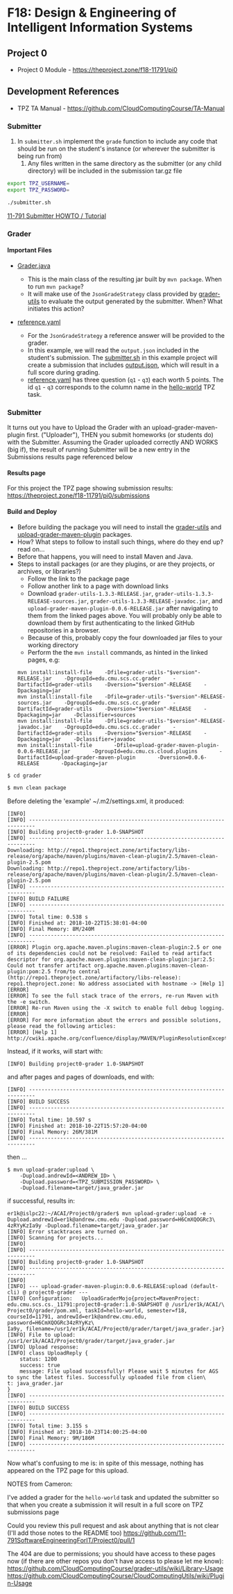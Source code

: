 # F18: Design & Engineering of Intelligent Information Systems

## Project 0

* Project 0 Module - https://theproject.zone/f18-11791/pi0

## Development References

* TPZ TA Manual - https://github.com/CloudComputingCourse/TA-Manual

### Submitter

1. In `submitter.sh` implement the `grade` function to include any code that should be run on the student's instance (or wherever the submitter is being run from)
   1. Any files written in the same directory as the submitter (or any child directory) will be included in the submission tar.gz file 

```bash
export TPZ_USERNAME=
export TPZ_PASSWORD=

./submitter.sh
```

[11-791 Submitter HOWTO / Tutorial](https://github.com/riebling/acai/blob/master/submitter.HOWTO.md)

### Grader

#### Important Files
* [Grader.java](grader/src/main/java/edu/cmu/scs/cs/_11791/Grader.java)
  * This is the main class of the resulting jar built by `mvn package`. When to run `mvn package`?
  * It will make use of the `JsonGradeStrategy` class provided by [grader-utils](https://github.com/CloudComputingCourse/grader-utils/wiki/Library-Usage) to evaluate the output generated by the submitter. When? What initiates this action?

* [reference.yaml](grader/src/main/resources/reference.yaml)
  * For the `JsonGradeStrategy` a reference answer will be provided to the grader.
  * In this example, we will read the `output.json` included in the student's submission. The [submitter.sh](submitter/submitter.sh) in this example project will create a submission that includes [output.json](submitter/output.json), which will result in a full score during grading.
  * [reference.yaml](grader/src/main/resources/reference.yaml) has three question (`q1` - `q3`) each worth 5 points. The id `q1` - `q3` corresponds to the column name in the [hello-world](https://theproject.zone/f18-11791/pi0/tasks/hello-world) TPZ task.

### Submitter

It turns out you have to Upload the Grader with an upload-grader-maven-plugin first. ("Uploader"), THEN you submit homeworks (or students do) with the Submitter. Assuming the Grader uploaded correctly AND WORKS (big if), the result of running Submitter will be a new entry in the Submissions results page referenced below

#### Results page
For this project the TPZ page showing submission results:
  https://theproject.zone/f18-11791/pi0/submissions
  
#### Build and Deploy
* Before building the package you will need to install the [grader-utils](https://github.com/CloudComputingCourse/grader-utils/wiki/Library-Usage) and [upload-grader-maven-plugin](https://github.com/CloudComputingCourse/CloudComputingUtils/wiki/Plugin-Usage) packages.
* How? What steps to follow to install such things, where do they end up? read on...
* Before that happens, you will need to install Maven and Java.
* Steps to install packages (or are they plugins, or are they projects, or archives, or libraries?)
  - Follow the link to the package page
  - Follow another link to a page with download links
  - Download `grader-utils-1.3.3-RELEASE.jar`, `grader-utils-1.3.3-RELEASE-sources.jar`, `grader-utils-1.3.3-RELEASE-javadoc.jar`, and `upload-grader-maven-plugin-0.0.6-RELEASE.jar` after navigating to them from the linked pages above. You will probably only be able to download them by first authenticating to the linked GitHub repositories in a browser.
  - Because of this, probably copy the four downloaded jar files to your working directory
  - Perform the the `mvn install` commands, as hinted in the linked pages, e.g:
  ```
  mvn install:install-file    -Dfile=grader-utils-"$version"-RELEASE.jar    -DgroupId=edu.cmu.scs.cc.grader    -DartifactId=grader-utils    -Dversion="$version"-RELEASE    -Dpackaging=jar
  mvn install:install-file    -Dfile=grader-utils-"$version"-RELEASE-sources.jar    -DgroupId=edu.cmu.scs.cc.grader    -DartifactId=grader-utils    -Dversion="$version"-RELEASE    -Dpackaging=jar    -Dclassifier=sources
  mvn install:install-file    -Dfile=grader-utils-"$version"-RELEASE-javadoc.jar    -DgroupId=edu.cmu.scs.cc.grader    -DartifactId=grader-utils    -Dversion="$version"-RELEASE    -Dpackaging=jar    -Dclassifier=javadoc
  mvn install:install-file       -Dfile=upload-grader-maven-plugin-0.0.6-RELEASE.jar       -DgroupId=edu.cmu.cs.cloud.plugins       -DartifactId=upload-grader-maven-plugin       -Dversion=0.0.6-RELEASE       -Dpackaging=jar
  ```

```bash
$ cd grader

$ mvn clean package
```
Before deleting the 'example' ~/.m2/settings.xml, it produced:
```[INFO] Scanning for projects...
[INFO]
[INFO] ------------------------------------------------------------------------
[INFO] Building project0-grader 1.0-SNAPSHOT
[INFO] ------------------------------------------------------------------------
Downloading: http://repo1.theproject.zone/artifactory/libs-release/org/apache/maven/plugins/maven-clean-plugin/2.5/maven-clean-plugin-2.5.pom
Downloading: http://repo1.theproject.zone/artifactory/libs-release/org/apache/maven/plugins/maven-clean-plugin/2.5/maven-clean-plugin-2.5.pom
[INFO] ------------------------------------------------------------------------
[INFO] BUILD FAILURE
[INFO] ------------------------------------------------------------------------
[INFO] Total time: 0.538 s
[INFO] Finished at: 2018-10-22T15:38:01-04:00
[INFO] Final Memory: 8M/240M
[INFO] ------------------------------------------------------------------------
[ERROR] Plugin org.apache.maven.plugins:maven-clean-plugin:2.5 or one of its dependencies could not be resolved: Failed to read artifact descriptor for org.apache.maven.plugins:maven-clean-plugin:jar:2.5: Could not transfer artifact org.apache.maven.plugins:maven-clean-plugin:pom:2.5 from/to central (http://repo1.theproject.zone/artifactory/libs-release): repo1.theproject.zone: No address associated with hostname -> [Help 1]
[ERROR]
[ERROR] To see the full stack trace of the errors, re-run Maven with the -e switch.
[ERROR] Re-run Maven using the -X switch to enable full debug logging.
[ERROR]
[ERROR] For more information about the errors and possible solutions, please read the following articles:
[ERROR] [Help 1] http://cwiki.apache.org/confluence/display/MAVEN/PluginResolutionException
```
Instead, if it works, will start with:
```
[INFO] Building project0-grader 1.0-SNAPSHOT
```
and after pages and pages of downloads, end with:
```
[INFO] ------------------------------------------------------------------------
[INFO] BUILD SUCCESS
[INFO] ------------------------------------------------------------------------
[INFO] Total time: 10.597 s
[INFO] Finished at: 2018-10-22T15:57:20-04:00
[INFO] Final Memory: 26M/381M
[INFO] ------------------------------------------------------------------------
```
then ...
```
$ mvn upload-grader:upload \
    -Dupload.andrewId=<ANDREW_ID> \
    -Dupload.password=<TPZ_SUBMISSION_PASSWORD> \
    -Dupload.filename=target/java_grader.jar
```
if successful, results in:
```
er1k@islpc22:~/ACAI/Project0/grader$ mvn upload-grader:upload -e -Dupload.andrewId=er1k@andrew.cmu.edu -Dupload.password=H6CmXQOGRc3\
4zRYyKzIa9y -Dupload.filename=target/java_grader.jar
[INFO] Error stacktraces are turned on.
[INFO] Scanning for projects...
[INFO]
[INFO] ------------------------------------------------------------------------
[INFO] Building project0-grader 1.0-SNAPSHOT
[INFO] ------------------------------------------------------------------------
[INFO]
[INFO] --- upload-grader-maven-plugin:0.0.6-RELEASE:upload (default-cli) @ project0-grader ---
[INFO] Configuration:   UploadGraderMojo{project=MavenProject: edu.cmu.scs.cs._11791:project0-grader:1.0-SNAPSHOT @ /usr1/er1k/ACAI/\
Project0/grader/pom.xml, taskId=hello-world, semester=f18, courseId=11791, andrewId=er1k@andrew.cmu.edu, password=H6CmXQOGRc34zRYyKz\
Ia9y, filename=/usr1/er1k/ACAI/Project0/grader/target/java_grader.jar}
[INFO] File to upload:  /usr1/er1k/ACAI/Project0/grader/target/java_grader.jar
[INFO] Upload response:
[INFO] class UploadReply {
    status: 1200
    success: true
    message: File upload successfully! Please wait 5 minutes for AGS to sync the latest files. Successfully uploaded file from clien\
t: java_grader.jar
}
[INFO] ------------------------------------------------------------------------
[INFO] BUILD SUCCESS
[INFO] ------------------------------------------------------------------------
[INFO] Total time: 3.155 s
[INFO] Finished at: 2018-10-23T14:00:25-04:00
[INFO] Final Memory: 9M/186M
[INFO] ------------------------------------------------------------------------
```
Now what's confusing to me is: in spite of this message, nothing has appeared on the TPZ page for this upload.

NOTES from Cameron:

I've added a grader for the `hello-world` task and updated the submitter so that when you create a submission it will result in a full score on TPZ submissions page

Could you review this pull request and ask about anything that is not clear (I'll add those notes to the README too) https://github.com/11-791SoftwareEngineeringForIT/Project0/pull/1

The 404 are due to permissions; you should have access to these pages now (if there are other repos you don't have access to please let me know):
https://github.com/CloudComputingCourse/grader-utils/wiki/Library-Usage
https://github.com/CloudComputingCourse/CloudComputingUtils/wiki/Plugin-Usage


